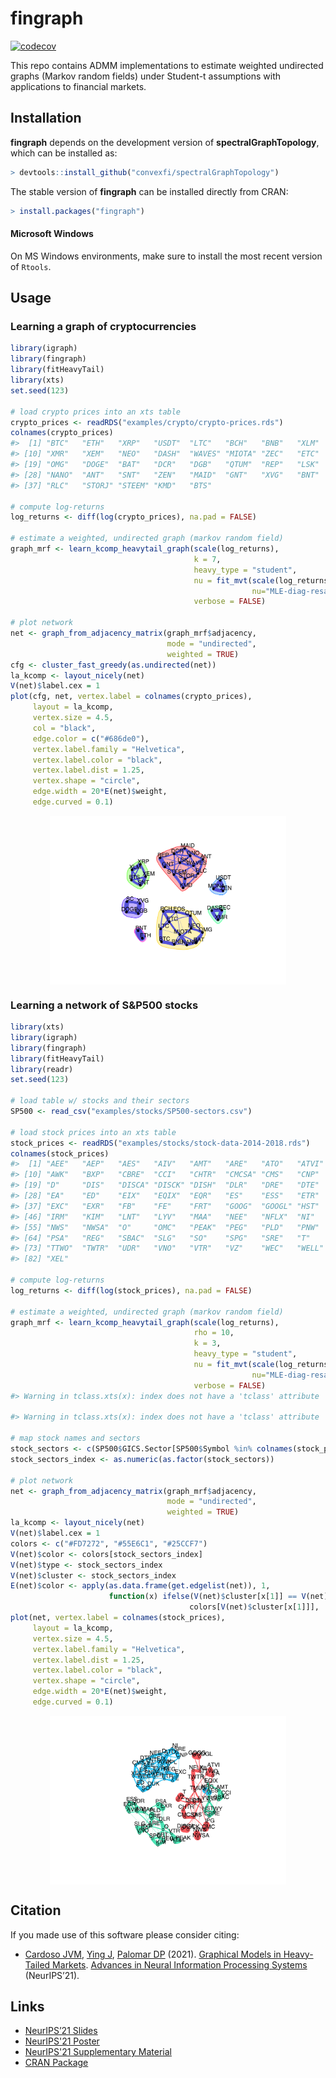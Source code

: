 # fingraph
[![codecov](https://codecov.io/gh/convexfi/fingraph/branch/main/graph/badge.svg?token=OhreF1p2Yt)](https://app.codecov.io/gh/convexfi/fingraph)


This repo contains ADMM implementations to estimate weighted undirected graphs
(Markov random fields) under Student-t assumptions with applications to financial
markets.

## Installation

**fingraph** depends on the development version of **spectralGraphTopology**,
which can be installed as:

```r
> devtools::install_github("convexfi/spectralGraphTopology")
```

The stable version of **fingraph** can be installed directly from CRAN:

```r
> install.packages("fingraph")
```

#### Microsoft Windows
On MS Windows environments, make sure to install the most recent version of ``Rtools``.

## Usage

### Learning a graph of cryptocurrencies

```r
library(igraph)
library(fingraph)
library(fitHeavyTail)
library(xts)
set.seed(123)

# load crypto prices into an xts table
crypto_prices <- readRDS("examples/crypto/crypto-prices.rds")
colnames(crypto_prices)
#>  [1] "BTC"   "ETH"   "XRP"   "USDT"  "LTC"   "BCH"   "BNB"   "XLM"   "EOS"  
#> [10] "XMR"   "XEM"   "NEO"   "DASH"  "WAVES" "MIOTA" "ZEC"   "ETC"   "GNO"  
#> [19] "OMG"   "DOGE"  "BAT"   "DCR"   "DGB"   "QTUM"  "REP"   "LSK"   "SC"   
#> [28] "NANO"  "ANT"   "SNT"   "ZEN"   "MAID"  "GNT"   "XVG"   "BNT"   "MONA" 
#> [37] "RLC"   "STORJ" "STEEM" "KMD"   "BTS"

# compute log-returns
log_returns <- diff(log(crypto_prices), na.pad = FALSE)

# estimate a weighted, undirected graph (markov random field)
graph_mrf <- learn_kcomp_heavytail_graph(scale(log_returns),
                                         k = 7,
                                         heavy_type = "student",
                                         nu = fit_mvt(scale(log_returns),
                                                      nu="MLE-diag-resample")$nu,
                                         verbose = FALSE)

# plot network
net <- graph_from_adjacency_matrix(graph_mrf$adjacency,
                                   mode = "undirected",
                                   weighted = TRUE)
cfg <- cluster_fast_greedy(as.undirected(net))
la_kcomp <- layout_nicely(net)
V(net)$label.cex = 1
plot(cfg, net, vertex.label = colnames(crypto_prices),
     layout = la_kcomp,
     vertex.size = 4.5,
     col = "black",
     edge.color = c("#686de0"),
     vertex.label.family = "Helvetica",
     vertex.label.color = "black",
     vertex.label.dist = 1.25,
     vertex.shape = "circle",
     edge.width = 20*E(net)$weight,
     edge.curved = 0.1)
```

<img src="man/figures/README-plot_crypto_network-1.png" width="75%" style="display: block; margin: auto;" />


### Learning a network of S&P500 stocks

```r
library(xts)
library(igraph)
library(fingraph)
library(fitHeavyTail)
library(readr)
set.seed(123)

# load table w/ stocks and their sectors
SP500 <- read_csv("examples/stocks/SP500-sectors.csv")

# load stock prices into an xts table
stock_prices <- readRDS("examples/stocks/stock-data-2014-2018.rds")
colnames(stock_prices)
#>  [1] "AEE"   "AEP"   "AES"   "AIV"   "AMT"   "ARE"   "ATO"   "ATVI"  "AVB"  
#> [10] "AWK"   "BXP"   "CBRE"  "CCI"   "CHTR"  "CMCSA" "CMS"   "CNP"   "CTL"  
#> [19] "D"     "DIS"   "DISCA" "DISCK" "DISH"  "DLR"   "DRE"   "DTE"   "DUK"  
#> [28] "EA"    "ED"    "EIX"   "EQIX"  "EQR"   "ES"    "ESS"   "ETR"   "EVRG" 
#> [37] "EXC"   "EXR"   "FB"    "FE"    "FRT"   "GOOG"  "GOOGL" "HST"   "IPG"  
#> [46] "IRM"   "KIM"   "LNT"   "LYV"   "MAA"   "NEE"   "NFLX"  "NI"    "NRG"  
#> [55] "NWS"   "NWSA"  "O"     "OMC"   "PEAK"  "PEG"   "PLD"   "PNW"   "PPL"  
#> [64] "PSA"   "REG"   "SBAC"  "SLG"   "SO"    "SPG"   "SRE"   "T"     "TMUS" 
#> [73] "TTWO"  "TWTR"  "UDR"   "VNO"   "VTR"   "VZ"    "WEC"   "WELL"  "WY"   
#> [82] "XEL"

# compute log-returns
log_returns <- diff(log(stock_prices), na.pad = FALSE)

# estimate a weighted, undirected graph (markov random field)
graph_mrf <- learn_kcomp_heavytail_graph(scale(log_returns),
                                         rho = 10,
                                         k = 3,
                                         heavy_type = "student",
                                         nu = fit_mvt(scale(log_returns),
                                                      nu="MLE-diag-resample")$nu,
                                         verbose = FALSE)
#> Warning in tclass.xts(x): index does not have a 'tclass' attribute

#> Warning in tclass.xts(x): index does not have a 'tclass' attribute

# map stock names and sectors
stock_sectors <- c(SP500$GICS.Sector[SP500$Symbol %in% colnames(stock_prices)])
stock_sectors_index <- as.numeric(as.factor(stock_sectors))

# plot network
net <- graph_from_adjacency_matrix(graph_mrf$adjacency,
                                   mode = "undirected",
                                   weighted = TRUE)
la_kcomp <- layout_nicely(net)
V(net)$label.cex = 1
colors <- c("#FD7272", "#55E6C1", "#25CCF7")
V(net)$color <- colors[stock_sectors_index]
V(net)$type <- stock_sectors_index
V(net)$cluster <- stock_sectors_index
E(net)$color <- apply(as.data.frame(get.edgelist(net)), 1,
                      function(x) ifelse(V(net)$cluster[x[1]] == V(net)$cluster[x[2]],
                                        colors[V(net)$cluster[x[1]]], 'grey'))
plot(net, vertex.label = colnames(stock_prices),
     layout = la_kcomp,
     vertex.size = 4.5,
     vertex.label.family = "Helvetica",
     vertex.label.dist = 1.25,
     vertex.label.color = "black",
     vertex.shape = "circle",
     edge.width = 20*E(net)$weight,
     edge.curved = 0.1)
```

<img src="man/figures/README-plot_sp500_stocks_network-1.png" width="75%" style="display: block; margin: auto;" />

## Citation
If you made use of this software please consider citing:

-   [Cardoso JVM](https://mirca.github.io), [Ying J](https://github.com/jxying),
    [Palomar DP](https://www.danielppalomar.com) (2021).
    [Graphical Models in Heavy-Tailed Markets](https://palomar.home.ece.ust.hk/papers/2021/CardosoYingPalomar-NeurIPS2021.pdf).
    [Advances in Neural Information Processing Systems](https://neurips.cc/Conferences/2021) (NeurIPS’21).

## Links
- [NeurIPS’21 Slides](https://palomar.home.ece.ust.hk/papers/2021/CardosoYingPalomar-NeurIPS2021-slides.pdf)
- [NeurIPS'21 Poster](https://palomar.home.ece.ust.hk/papers/2021/CardosoYingPalomar-NeurIPS2021-poster.png)
- [NeurIPS'21 Supplementary Material](https://palomar.home.ece.ust.hk/papers/2021/CardosoYingPalomar-NeurIPS2021-supplemental.pdf)
- [CRAN Package](https://cran.r-project.org/package=fingraph)

